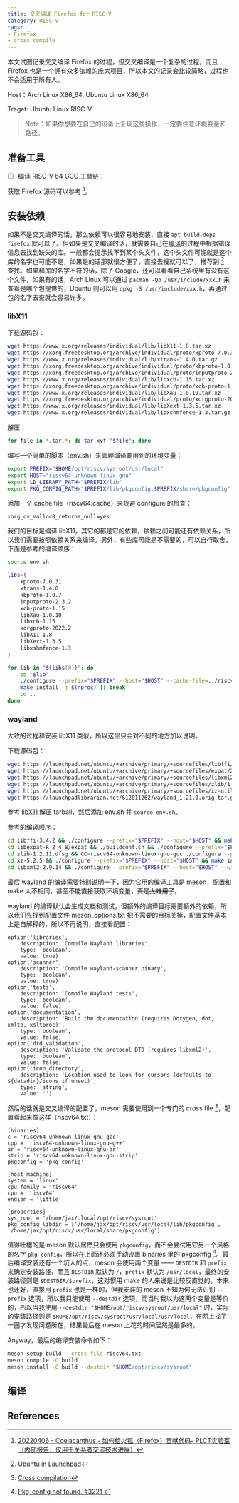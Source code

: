 ```yaml
---
title: 交叉编译 Firefox for RISC-V
category: RISC-V
tags:
- Firefox
- cross compile
---
```


本文试图记录交叉编译 Firefox 的过程，但交叉编译是一个复杂的过程，而且 Firefox 也是一个拥有众多依赖的庞大项目，所以本文的记录会比较简略，过程也不会适用于所有人。

Host：Arch Linux X86_64, Ubuntu Linux X86_64

Traget: Ubuntu Linux RISC-V

> Note：如果你想要在自己的设备上复现这些操作，一定要注意环境变量和路径。

## 准备工具

- [ ] 编译 RISC-V 64 GCC 工具链：

获取 Firefox 源码可以参考 [^1]。

## 安装依赖

如果不是交叉编译的话，那么依赖可以很容易地安装，直接 `apt build-deps firefox` 就可以了。但如果是交叉编译的话，就需要自己在[编译](#编译)的过程中根据错误信息去找到缺失的库。一般都会提示找不到某个头文件，这个头文件可能就是这个库的名字也可能不是，如果是的话那就很方便了，直接去搜就可以了，推荐到 [^2] 查找。如果和库的名字不符的话，除了 Google，还可以看看自己系统里有没有这个文件，如果有的话，Arch Linux 可以通过 `pacman -Qo /usr/include/xxx.h` 来查看是哪个包提供的，Ubuntu 则可以用 `dpkg -S /usr/include/xxx.h`，再通过包的名字去查就会容易许多。

### libX11

下载源码包：

```bash
wget https://www.x.org/releases/individual/lib/libX11-1.8.tar.xz
wget https://xorg.freedesktop.org/archive/individual/proto/xproto-7.0.31.tar.gz
wget https://www.x.org/releases/individual/lib/xtrans-1.4.0.tar.gz
wget https://xorg.freedesktop.org/archive/individual/proto/kbproto-1.0.7.tar.gz
wget https://xorg.freedesktop.org/archive/individual/proto/inputproto-2.3.2.tar.gz
wget https://www.x.org/releases/individual/lib/libxcb-1.15.tar.xz
wget https://xorg.freedesktop.org/archive/individual/proto/xcb-proto-1.15.tar.xz
wget https://www.x.org/releases/individual/lib/libXau-1.0.10.tar.xz
wget https://xorg.freedesktop.org/archive/individual/proto/xorgproto-2022.2.tar.xz
wget https://www.x.org/releases/individual/lib/libXext-1.3.5.tar.xz
wget https://www.x.org/releases/individual/lib/libxshmfence-1.3.tar.gz
```

解压：

```bash
for file in *.tar.*; do tar xvf "$file"; done
```

编写一个简单的脚本（env.sh）来管理编译要用到的环境变量：

```bash
export PREFIX="$HOME/opt/riscv/sysroot/usr/local"
export HOST="riscv64-unknown-linux-gnu"
export LD_LIBRARY_PATH="$PREFIX/lib"
export PKG_CONFIG_PATH="$PREFIX/lib/pkgconfig:$PREFIX/share/pkgconfig"
```

添加一个 cache file（riscv64.cache）来规避 configure 的检查：

```
xorg_cv_malloc0_returns_null=yes
```

我们的目标是编译 libX11，其它的都是它的依赖，依赖之间可能还有依赖关系，所以我们需要按照依赖关系来编译。另外，有些库可能是不需要的，可以自行取舍，下面是参考的编译顺序：

```bash
source env.sh

libs=(
	xproto-7.0.31
	xtrans-1.4.0
	kbproto-1.0.7
	inputproto-2.3.2
	xcb-proto-1.15
	libXau-1.0.10
	libxcb-1.15
	xorgproto-2022.2
	libX11-1.8
	libXext-1.3.5
	libxshmfence-1.3
)

for lib in "${libs[@]}"; do
	cd "$lib"
	./configure --prefix="$PREFIX" --host="$HOST" --cache-file=../riscv64.cache
	make install -j $(nproc) || break
	cd ..
done
```

### wayland

大致的过程和安装 libX11 类似，所以这里只会对不同的地方加以说明。

下载源码包：

```bash
wget https://launchpad.net/ubuntu/+archive/primary/+sourcefiles/libffi/3.4.2-4/libffi_3.4.2.orig.tar.gz
wget https://launchpad.net/ubuntu/+archive/primary/+sourcefiles/expat/2.4.8-2/expat_2.4.8.orig.tar.gz
wget https://launchpad.net/ubuntu/+archive/primary/+sourcefiles/libxml2/2.9.14+dfsg-1/libxml2_2.9.14+dfsg.orig.tar.xz
wget https://launchpad.net/ubuntu/+archive/primary/+sourcefiles/zlib/1:1.2.11.dfsg-4.1ubuntu1/zlib_1.2.11.dfsg.orig.tar.gz
wget https://launchpad.net/ubuntu/+archive/primary/+sourcefiles/xz-utils/5.2.5-2.1/xz-utils_5.2.5.orig.tar.xz
wget https://launchpadlibrarian.net/612011262/wayland_1.21.0.orig.tar.gz
```

参考 [libX11](#libx11) 解压 tarball，然后添加 env.sh 并 `source env.sh`。

参考的编译顺序：

```bash
cd libffi-3.4.2 && ./configure --prefix="$PREFIX" --host="$HOST" && make install -j $(nproc) && cd ..
cd libexpat-R_2_4_8/expat && ./buildconf.sh && ./configure --prefix="$PREFIX" --host="$HOST" && make install -j $(nproc) && cd ../..
cd zlib-1.2.11.dfsg && CC=riscv64-unknown-linux-gnu-gcc ./configure --prefix="$PREFIX" && make install -j $(nproc) && cd ..
cd xz-5.2.5 && ./configure --prefix="$PREFIX" --host="$HOST" && make install -j $(nproc) && cd ..
cd libxml2-2.9.14 && ./configure --prefix="$PREFIX" --host="$HOST" --without-python && make install -j $(nproc) && cd ..
```

最后 wayland 的编译需要特别说明一下，因为它用的编译工具是 meson，配置和 make 大不相同，甚至不能直接获取环境变量，~~真是太难用了~~。

wayland 的编译默认会生成文档和测试，但额外的编译目标需要额外的依赖，所以我们先找到配置文件 meson_options.txt 把不需要的目标关掉，配置文件基本上是自解释的，所以不再说明，直接看配置：

```
option('libraries',
	description: 'Compile Wayland libraries',
	type: 'boolean',
	value: true)
option('scanner',
	description: 'Compile wayland-scanner binary',
	type: 'boolean',
	value: true)
option('tests',
	description: 'Compile Wayland tests',
	type: 'boolean',
	value: false)
option('documentation',
	description: 'Build the documentation (requires Doxygen, dot, xmlto, xsltproc)',
	type: 'boolean',
	value: false)
option('dtd_validation',
	description: 'Validate the protocol DTD (requires libxml2)',
	type: 'boolean',
	value: false)
option('icon_directory',
	description: 'Location used to look for cursors (defaults to ${datadir}/icons if unset)',
	type: 'string',
	value: '')
```

然后的话就是交叉编译的配置了，meson 需要使用到一个专门的 cross file [^6]，配置看起来像这样（riscv64.txt）：

```
[binaries]
c = 'riscv64-unknown-linux-gnu-gcc'
cpp = 'riscv64-unknown-linux-gnu-g++'
ar = 'riscv64-unknown-linux-gnu-ar'
strip = 'riscv64-unknown-linux-gnu-strip'
pkgconfig = 'pkg-config'

[host_machine]
system = 'linux'
cpu_family = 'riscv64'
cpu = 'riscv64'
endian = 'little'

[properties]
sys_root = '/home/jax/.local/opt/riscv/sysroot'
pkg_config_libdir = ['/home/jax/opt/riscv/usr/local/lib/pkgconfig', '/home/jax/opt/riscv/usr/local/share/pkgconfig']
```

值得吐槽的是 meson 默认居然只会使用 `pkgconfig`，而不会尝试用它另一个风格的名字 `pkg-config`，所以在上面还必须手动设置 binaries 里的 pkgconfig [^3]。最后编译安装还有一个坑人的点，meson 会使用两个变量 —— `DESTDIR` 和 `prefix` 来确定安装路径，而且 `DESTDIR` 默认为 `/`，`prefix` 默认为 `/usr/local`，最终的安装路径则是 `$DESTDIR/$prefix`，这对惯用 make 的人来说是比较反直觉的。本来也还好，直接用 `prefix` 也是一样的，但我安装的 meson 不知为何无法识别 `--prefix` 选项，所以我只能使用 `--destdir` 选项，而当时我以为这两个变量是等价的，所以当我使用 `--destdir "$HOME/opt/riscv/sysroot/usr/local"` 时，实际的安装路径则是 `$HOME/opt/riscv/sysroot/usr/local/usr/local`，在网上找了一圈才发现问题所在，结果最后在 meson 上花的时间居然是最多的。

Anyway，最后的编译安装命令如下：

```bash
meson setup build --cross-file riscv64.txt
meson compile -C build
meson install -C build --destdir "$HOME/opt/riscv/sysroot"
```

## 编译

## References

[^1]: [20220406 - Coelacanthus - 如何给火狐（Firefox）贡献代码- PLCT实验室（内部报告，仅用于关系者交流技术进展）](https://www.bilibili.com/video/BV1fY41177mf)

[^2]: [Ubuntu in Launchpad](https://launchpad.net/ubuntu)

[^3]: [ Pkg-config not found. #3221 ](https://github.com/mesonbuild/meson/issues/3221)

[^4]: [Quick RISC-V cross compilation and emulation](https://saveriomiroddi.github.io/Quick-riscv-cross-compilation-and-emulation/#building-zlib-and-pigz)

[^5]: [How do I specify library and its include in meson cross file](https://stackoverflow.com/questions/67781802/how-do-i-specify-library-and-its-include-in-meson-cross-file)

[^6]: [Cross compilation](https://mesonbuild.com/Cross-compilation.html)